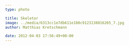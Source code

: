 ```yaml
---
type: photo

title: Skeletor
image: ../media/6313cc1e7db611e180c9123138016265_7.jpg
author: Matthias Kretschmann

date: 2012-04-03 17:56:49+00:00
---
```



